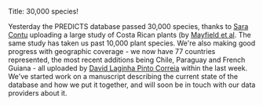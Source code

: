 Title: 30,000 species!

Yesterday the PREDICTS database passed 30,000 species, thanks to
[Sara Contu](/pages/team.html#SC1) uploading a large study of Costa Rican
plants (by
[Mayfield et al](http://dx.doi.org/10.1111/j.1365-2745.2006.01108.x).
The same study has taken us past 10,000 plant species. We're also
making good progress with geographic coverage - we now have 77
countries represented, the most recent additions being Chile,
Paraguay and French Guiana - all uploaded by
[David Laginha Pinto Correia](./pages/team.html#DLPC) within the last week.
We've started work on a manuscript describing the current state of the database
and how we put it together, and will soon be in touch with our data providers
about it.
